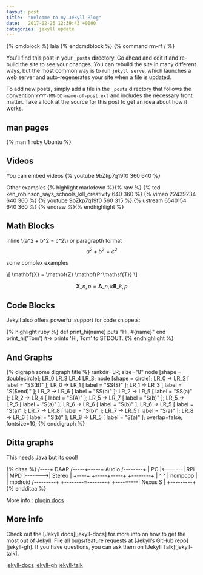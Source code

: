 ```yaml
---
layout: post
title:  "Welcome to my Jekyll Blog"
date:   2017-02-26 12:39:43 +0000
categories: jekyll update
---
```

{% cmdblock %}
lala
{% endcmdblock %}
{% command rm-rf / %}

You’ll find this post in your `_posts` directory. Go ahead and edit it and re-build the site to see your changes. You can rebuild the site in many different ways, but the most common way is to run `jekyll serve`, which launches a web server and auto-regenerates your site when a file is updated.

To add new posts, simply add a file in the `_posts` directory that follows the convention `YYYY-MM-DD-name-of-post.ext` and includes the necessary front matter. Take a look at the source for this post to get an idea about how it works.

## man pages ##
{% man 1 ruby Ubuntu %}

## Videos
You can embed videos
 {% youtube 9bZkp7q19f0  360 640 %}

Other examples
{% highlight markdown %}{% raw %}
{% ted ken_robinson_says_schools_kill_creativity 640 360 %}
{% vimeo 22439234 640 360 %}
{% youtube 9bZkp7q19f0 560 315  %}
{% ustream 6540154 640 360 %}
{% endraw %}{% endhighlight %}

## Math Blocks
inline \\(a^2 + b^2 = c^2\\) or paragrapth format $$a^2 + b^2 = c^2$$

some complex examples

\\[ \mathbf{X} = \mathbf{Z} \mathbf{P^\mathsf{T}} \\]

$$ \mathbf{X}\_{n,p} = \mathbf{A}\_{n,k} \mathbf{B}\_{k,p} $$


## Code Blocks
Jekyll also offers powerful support for code snippets:

{% highlight ruby %}
def print_hi(name)
  puts "Hi, #{name}"
end
print_hi('Tom')
#=> prints 'Hi, Tom' to STDOUT.
{% endhighlight %}

## And Graphs

{% digraph some digraph title %}
    rankdir=LR;
    size="8"
    node [shape = doublecircle]; LR_0 LR_3 LR_4 LR_8;
    node [shape = circle];
    LR_0 -> LR_2 [ label = "SS(B)" ];
    LR_0 -> LR_1 [ label = "SS(S)" ];
    LR_1 -> LR_3 [ label = "S($end)" ];
    LR_2 -> LR_6 [ label = "SS(b)" ];
    LR_2 -> LR_5 [ label = "SS(a)" ];
    LR_2 -> LR_4 [ label = "S(A)" ];
    LR_5 -> LR_7 [ label = "S(b)" ];
    LR_5 -> LR_5 [ label = "S(a)" ];
    LR_6 -> LR_6 [ label = "S(b)" ];
    LR_6 -> LR_5 [ label = "S(a)" ];
    LR_7 -> LR_8 [ label = "S(b)" ];
    LR_7 -> LR_5 [ label = "S(a)" ];
    LR_8 -> LR_6 [ label = "S(b)" ];
    LR_8 -> LR_5 [ label = "S(a)" ];
    overlap=false;
    fontsize=10;
{% enddigraph %}

## Ditta graphs
This needs Java but its cool!

{% ditaa %}
/----+  DAAP /-----+-----+ Audio  /--------+
| PC |<------| RPi | MPD |------->| Stereo |
+----+       +-----+-----+        +--------+
   |                 ^ ^
   |     ncmpcpp     | | mpdroid /---------+
   +--------=--------+ +----=----| Nexus S |
                                 +---------+
{% endditaa %}

More info : [plugin docs](https://github.com/kui/jekyll-graphviz)

## More info
Check out the [Jekyll docs][jekyll-docs] for more info on how to get the most out of Jekyll. File all bugs/feature requests at [Jekyll’s GitHub repo][jekyll-gh]. If you have questions, you can ask them on [Jekyll Talk][jekyll-talk].

[jekyll-docs](http://jekyllrb.com/docs/home)
[jekyll-gh](https://github.com/jekyll/jekyll)
[jekyll-talk](https://talk.jekyllrb.com/)
